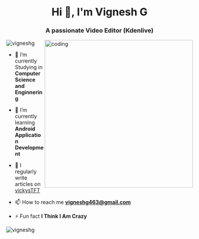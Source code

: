 <h1 align="center">Hi 👋, I'm Vignesh G</h1>
<h3 align="center">A passionate Video Editor (Kdenlive)</h3>
<p> </p>
<img align="right" alt="coding" width="400" src="https://camo.githubusercontent.com/cae12fddd9d6982901d82580bdf321d81fb299141098ca1c2d4891870827bf17/68747470733a2f2f6d69726f2e6d656469756d2e636f6d2f6d61782f313336302f302a37513379765349765f7430696f4a2d5a2e676966">
<p align="left"> <img src="https://komarev.com/ghpvc/?username=vigneshg&label=Profile%20views&color=0e75b6&style=flat" alt="vigneshg" /> </p>

- 🔭 I’m currently Studying in **Computer Science and Enginnering**

- 🌱 I’m currently learning **Android Application Development**

- 📝 I regularly write articles on [vickysTFT](https://vickystft.blogspot.com)

- 📫 How to reach me **vigneshg463@gmail.com**

- ⚡ Fun fact **I Think I Am Crazy**
<p>  </p>
<p><img align="left" src="https://github-readme-streak-stats.herokuapp.com/?user=vigneshg&" alt="vigneshg" /></p>
